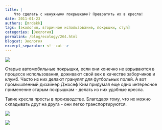 ```yaml
---
title: |
    Что сделать с ненужными покрышками? Превратить их в кресла!
date: 2011-01-23
authors: [mrdekk]
tags: [экология, вторичное использование, покрышки, стул]
categories: [Экология]
permalink: /blog/ecology/264.html
blogcat: Экология
excerpt_separator: <!--cut-->
---
```



![](http://itw66.ru/uploads/images/00/00/01/2011/01/23/74fd29.jpg)


Старые автомобильные покрышки, если они конечно не взрываются в процессе использования, доживают свой век в качестве заборчиков и клумб. Часто из них делают гранулят для футбольных полей. А вот промышленный дизайнер Джосеф Ким придумал еще одно интересное применение старым покрышкам - делать из них удобные кресла.


<!--cut-->


Такие кресла просты в производстве. Благодаря тому, что их можно складывать друг на друга - они легко транспортируются.


![](http://itw66.ru/uploads/images/00/00/01/2011/01/23/674b91.jpg)


![](http://itw66.ru/uploads/images/00/00/01/2011/01/23/0521ad.jpg)

